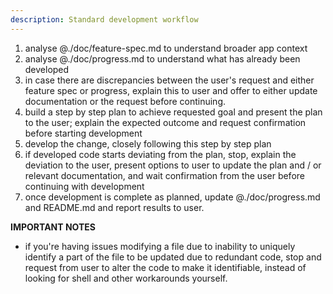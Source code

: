 ```yaml
---
description: Standard development workflow
---
```


1. analyse @./doc/feature-spec.md to understand broader app context
2. analyse @./doc/progress.md to understand what has already been developed
3. in case there are discrepancies between the user's request and either feature spec or progress, explain this to user and offer to either update documentation or the request before continuing.
4. build a step by step plan to achieve requested goal and present the plan to the user; explain the expected outcome and request confirmation before starting development
5. develop the change, closely following this step by step plan
6. if developed code starts deviating from the plan, stop, explain the deviation to the user, present options to user to update the plan and / or relevant documentation, and wait confirmation from the user before continuing with development
7. once development is complete as planned, update @./doc/progress.md and README.md and report results to user.

**IMPORTANT NOTES**
- if you're having issues modifying a file due to inability to uniquely identify a part of the file to be updated due to redundant code, stop and request from user to alter the code to make it identifiable, instead of looking for shell and other workarounds yourself.